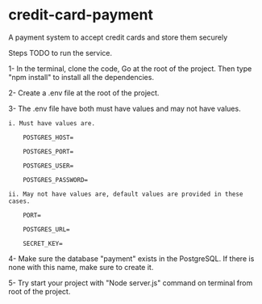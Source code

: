 # credit-card-payment
A payment system to accept credit cards and store them securely

Steps TODO to run the service.

1- In the terminal, clone the code, Go at the root of the project. Then type "npm install" to install all the dependencies.

2- Create a .env file at the root of the project.

3- The .env file have both must have values and may not have values.

    i. Must have values are.

        POSTGRES_HOST=

        POSTGRES_PORT=

        POSTGRES_USER=

        POSTGRES_PASSWORD=

    ii. May not have values are, default values are provided in these cases.

        PORT=

        POSTGRES_URL=

        SECRET_KEY=

4- Make sure the database "payment" exists in the PostgreSQL. If there is none with this name, make sure to create it.

5- Try start your project with "Node server.js" command on terminal from root of the project.
